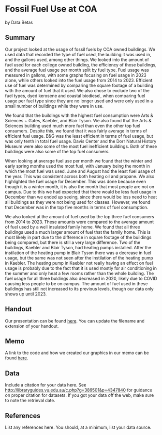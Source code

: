 Fossil Fuel Use at COA
================
by Data Betas

## Summary

Our project looked at the usage of fossil fuels by COA owned buildings. We used data that recorded 
the type of fuel used, the building it was used in, and the gallons used, among other things. We
looked into the amount of fuel used for each college owned building, the efficiency of those buildings,
and the average fuel usage per month split by fuel type. Fuel usage was measured in gallons, with some 
graphs focusing on fuel usage in 2023 alone, while others looked into the fuel usage from 2014 to 2023.
Efficient use of fuel was determined by comparing the square footage of a building with the amount of
fuel that it used. We also chose to exclude two of the fuel types, dyed kerosene and coastal biodiesel,
when comparing fuel usage per fuel type since they are no longer used and were only used in a small
number of buildings while they were in use.

We found that the buildings with the highest fuel consumption were Arts & Sciences + Gates, Kaebler, 
and Blair Tyson. We also found that the Arts & Sciences building used much more fuel than even the other 
top fuel consumers. Despite this, we found that it was fairly average in terms of efficient fuel usage.
B&G was the least efficient in terms of fuel usage, but was only tenth in total fuel usage. Davis Center
and the Dorr Natural History Museum were also some of the most fuel inefficient buildings. Both of these
buildings were also some of the top fuel consumers.

When looking at average fuel use per month we found that the winter and early spring months used the most fuel,
with January being the month in which the most fuel was used. June and August had the least fuel usage of
the year. This was consistent across both heating oil and propane. We also highlighted the fuel usage for 
December. This was done because even though it is a winter month, it is also the month that most people are
not on campus. Due to this we had expected that there would be less fuel usage in December than we ended up
seeing, since there would be less need to heat all buildings as they were not being used for classes. However,
we found that December was in the top five months in terms of fuel consumption.

We also looked at the amount of fuel used by the top three fuel consumers from 2014 to 2023. These amounts were
compared to the average amount of fuel used by a well insulated family home. We found that all three buildings
used a much larger amount of fuel that the family home. This is most likely in part due to the difference in 
square footage of the buildings being compared, but there is still a very large difference. Two of the buildings,
Kaebler and Blair Tyson, had heating pumps installed. After the instilation of the heating pump in Blair Tyson there
was a decrease in fuel usage, but the same was not seen after the instilation of the heating pump in Kaebler. The
heating pump in Kaebler not really having an effect on fuel usage is probably due to the fact that it is used mostly
for air conditioning in the summer and only heat a few rooms rather than the whole building. The fuel usage for all 
three buldings also decreased in 2020, likely due to COVID causing less people to be on campus. The amount of fuel
used in these buildings has still not increased to its previous levels, though our data only shows up until 2023.

## Handout

Our presentation can be found [here](data-betas-handout.pdf). You can update the filename and extension of your handout.

## Memo

A link to the code and how we created our graphics in our memo can be found [here](memo/memo.md).

## Data

Include a citation for your data here. See
<http://libraryguides.vu.edu.au/c.php?g=386501&p=4347840> for guidance
on proper citation for datasets. If you got your data off the web, make
sure to note the retrieval date.

## References

List any references here. You should, at a minimum, list your data
source.
